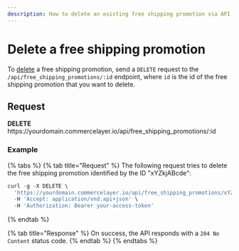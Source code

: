 ```yaml
---
description: How to delete an existing free shipping promotion via API
---
```


# Delete a free shipping promotion

To <a href="https://docs.commercelayer.io/developers/deleting-resources" target="_blank">delete</a> a free shipping promotion, send a `DELETE` request to the `/api/free_shipping_promotions/:id` endpoint, where `id` is the id of the free shipping promotion that you want to delete.

## Request

**DELETE** https://<i></i>yourdomain.commercelayer.io/api/free_shipping_promotions/:id

### Example

{% tabs %}
{% tab title="Request" %}
The following request tries to delete the free shipping promotion identified by the ID "xYZkjABcde":

```javascript
curl -g -X DELETE \
  'https://yourdomain.commercelayer.io/api/free_shipping_promotions/xYZkjABcde' \
  -H 'Accept: application/vnd.api+json' \
  -H 'Authorization: Bearer your-access-token'
```
{% endtab %}

{% tab title="Response" %}
On success, the API responds with a `204 No Content` status code.
{% endtab %}
{% endtabs %}

